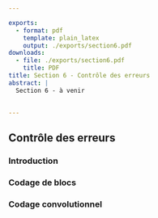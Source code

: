 ```yaml
---

exports:
  - format: pdf
    template: plain_latex
    output: ./exports/section6.pdf
downloads:
  - file: ./exports/section6.pdf
    title: PDF
title: Section 6 - Contrôle des erreurs
abstract: |
  Section 6 - à venir
   

---
```


##  Contrôle des erreurs 

###  Introduction

###  Codage de blocs

###  Codage convolutionnel

 